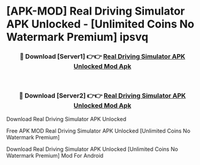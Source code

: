 # [APK-MOD] Real Driving Simulator APK Unlocked - [Unlimited Coins No Watermark Premium] ipsvq



<div align="center">
<h3>🔴 Download [Server1] 👉👉 <a href="https://momento.my/?title=Real_Driving_Simulator_APK_Unlocked">Real Driving Simulator APK Unlocked Mod Apk</a></h3><br>

<h3>🔴 Download [Server2] 👉👉 <a href="https://momento.my/?title=Real_Driving_Simulator_APK_Unlocked">Real Driving Simulator APK Unlocked Mod Apk</a></h3>
</div>



Download Real Driving Simulator APK Unlocked 

Free APK MOD Real Driving Simulator APK Unlocked [Unlimited Coins No Watermark Premium]

Download Real Driving Simulator APK Unlocked [Unlimited Coins No Watermark Premium] Mod For Android
